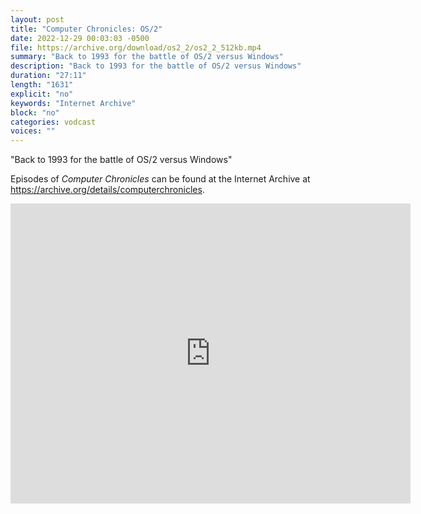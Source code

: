 ```yaml
---
layout: post
title: "Computer Chronicles: OS/2"
date: 2022-12-29 00:03:03 -0500
file: https://archive.org/download/os2_2/os2_2_512kb.mp4
summary: "Back to 1993 for the battle of OS/2 versus Windows"
description: "Back to 1993 for the battle of OS/2 versus Windows"
duration: "27:11"
length: "1631"
explicit: "no" 
keywords: "Internet Archive"
block: "no" 
categories: vodcast
voices: ""
---
```


"Back to 1993 for the battle of OS/2 versus Windows"

Episodes of *Computer Chronicles* can be found at the Internet Archive at <https://archive.org/details/computerchronicles>.

<iframe src="https://archive.org/embed/os2_2" width="640" height="480" frameborder="0" webkitallowfullscreen="true" mozallowfullscreen="true" allowfullscreen></iframe>

